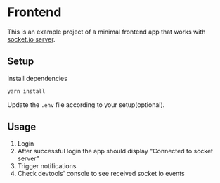 # Frontend

This is an example project of a minimal frontend app that works with [socket.io server](https://socket.io/).

## Setup

Install dependencies

```sh
yarn install
```

Update the `.env` file according to your setup(optional).

## Usage

1. Login
2. After successful login the app should display "Connected to socket server"
3. Trigger notifications
4. Check devtools' console to see received socket io events